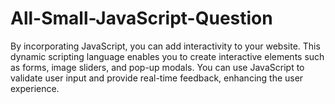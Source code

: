 # All-Small-JavaScript-Question
By incorporating JavaScript, you can add interactivity to your website. This dynamic scripting language enables you to create interactive elements such as forms, image sliders, and pop-up modals. You can use JavaScript to validate user input and provide real-time feedback, enhancing the user experience.
